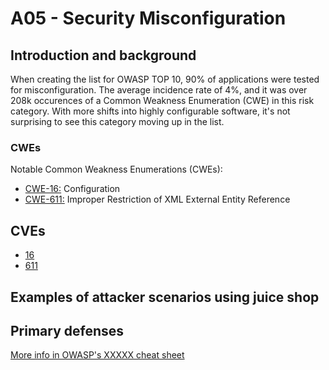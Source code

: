 # A05 - Security Misconfiguration

## Introduction and background

When creating the list for OWASP TOP 10, 90% of applications were tested for
misconfiguration. The average incidence rate of 4%, and it was over 208k
occurences of a Common Weakness Enumeration (CWE) in this risk category.
With more shifts into highly configurable software, it's not surprising to see
this category moving up in the list.

### CWEs

Notable Common Weakness Enumerations (CWEs):

- [CWE-16:](https://cwe.mitre.org/data/definitions/16.html)
Configuration
- [CWE-611:](https://cwe.mitre.org/data/definitions/611.html)
Improper Restriction of XML External Entity Reference

## CVEs

- [16](https://www.opencve.io/cve?cwe=CWE-16)
- [611](https://www.opencve.io/cve?cwe=CWE-611)

## Examples of attacker scenarios using juice shop


## Primary defenses


[More info in OWASP's XXXXX cheat sheet]()
